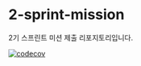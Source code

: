 # 2-sprint-mission
2기 스프린트 미션 제출 리포지토리입니다.

[![codecov](https://codecov.io/gh/LeejunHyeok7170/2-sprint-mission/branch/main/graph/badge.svg)](https://codecov.io/gh/LeejunHyeok7170/2-sprint-mission)
